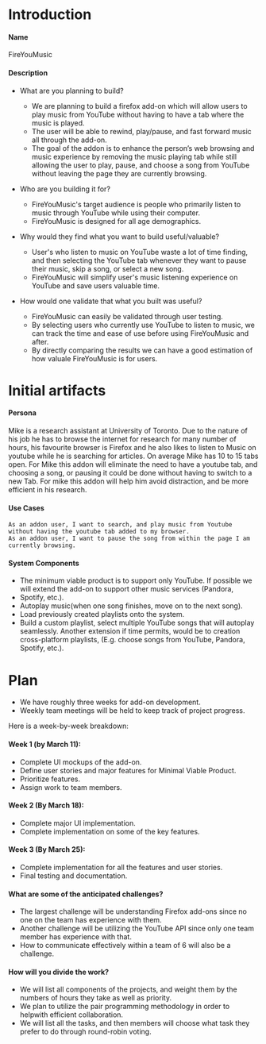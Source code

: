 # Introduction
#### Name
FireYouMusic

#### Description 
- What are you planning to build?
    - We are planning to build a firefox add-on which will allow users to play music from YouTube without having to have a tab where the music is played. 
    - The user will be able to rewind, play/pause, and fast forward music all through the add-on.
    - The goal of the addon is to enhance the person’s web browsing and music experience by removing the music playing tab while still allowing the user to play, pause, and choose a song from YouTube without leaving the page they are currently browsing.

- Who are you building it for?
	- FireYouMusic's target audience is people who primarily listen to music through YouTube while using their computer.
	- FireYouMusic is designed for all age demographics. 
	
- Why would they find what you want to build useful/valuable?
    - User's who listen to music on YouTube waste a lot of time finding, and then selecting the YouTube tab whenever they want to pause their music, skip a song, or select a new song.
    - FireYouMusic will simplify user's music listening experience on YouTube and save users valuable time.

- How would one validate that what you built was useful?
    - FireYouMusic can easily be validated through user testing.
    - By selecting users who currently use YouTube to listen to music, we can track the time and ease of use before using FireYouMusic and after.
    - By directly comparing the results we can have a good estimation of how valuale FireYouMusic is for users. 

# Initial artifacts

#### Persona

Mike is a research assistant at University of Toronto. Due to the nature of his job he has to browse the internet for research for many
number of hours, his favourite browser is Firefox and he also likes to listen to Music on youtube while he is searching for articles. On
average Mike has 10 to 15 tabs open. For Mike this addon will eliminate the need to have a youtube tab, and choosing a song, or pausing
it could be done without having to switch to a new Tab. For mike this addon  will help him avoid distraction, and be more efficient in
his research.

#### Use Cases

	As an addon user, I want to search, and play music from Youtube without having the youtube tab added to my browser.
	As an addon user, I want to pause the song from within the page I am currently browsing.
	
#### System Components
- The minimum viable product is to support only YouTube. If possible we will extend the add-on to support other music services (Pandora,
- Spotify, etc.).
- Autoplay music(when one song finishes, move on to the next song).
- Load previously created playlists onto the system.
- Build a custom playlist, select multiple YouTube songs that will autoplay seamlessly. Another extension if time permits, would be to creation cross-platform playlists, (E.g. choose songs from YouTube, Pandora, Spotify, etc.).

# Plan

- We have roughly three weeks for add-on development.
- Weekly team meetings will be held to keep track of project progress.

Here is a week-by-week breakdown:
#### Week 1 (by March 11):
- Complete UI mockups of the add-on.
- Define user stories and major features for Minimal Viable Product.
- Prioritize features.
- Assign work to team members.

#### Week 2 (By March 18):
- Complete major UI implementation.
- Complete implementation on some of the key features.

#### Week 3 (By March 25):
- Complete implementation for all the features and user stories.
- Final testing and documentation.

#### What are some of the anticipated challenges? 
- The largest challenge will be understanding Firefox add-ons since no one on the team has experience with them.
- Another challenge will be utilizing the YouTube API since only one team member has experience with that.
- How to communicate effectively within a team of 6 will also be a challenge. 
	
#### How will you divide the work?
- We will list all components of the projects, and weight them by the numbers of hours they take as well as priority. 
- We plan to utilize the pair programming methodology in order to helpwith efficient collaboration. 
- We will list all the tasks, and then members will choose what task they prefer to do through round-robin voting.

